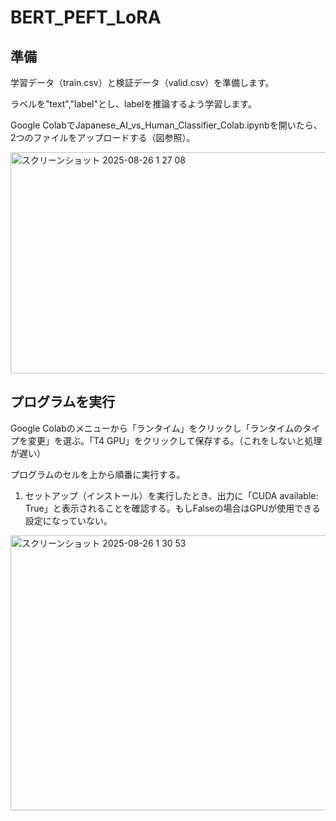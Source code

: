 # BERT_PEFT_LoRA

## 準備
学習データ（train.csv）と検証データ（valid.csv）を準備します。

ラベルを"text","label"とし、labelを推論するよう学習します。

Google ColabでJapanese_AI_vs_Human_Classifier_Colab.ipynbを開いたら、2つのファイルをアップロードする（図参照）。

<img width="622" height="354" alt="スクリーンショット 2025-08-26 1 27 08" src="https://github.com/user-attachments/assets/e357f2fc-d19a-4bca-8658-27e793cc5b02" />


## プログラムを実行

Google Colabのメニューから「ランタイム」をクリックし「ランタイムのタイプを変更」を選ぶ。「T4 GPU」をクリックして保存する。（これをしないと処理が遅い）

プログラムのセルを上から順番に実行する。

1) セットアップ（インストール）を実行したとき、出力に「CUDA available: True」と表示されることを確認する。もしFalseの場合はGPUが使用できる設定になっていない。
<img width="773" height="440" alt="スクリーンショット 2025-08-26 1 30 53" src="https://github.com/user-attachments/assets/72762f76-ad4f-4c70-9bb9-a844ece4c57b" />



